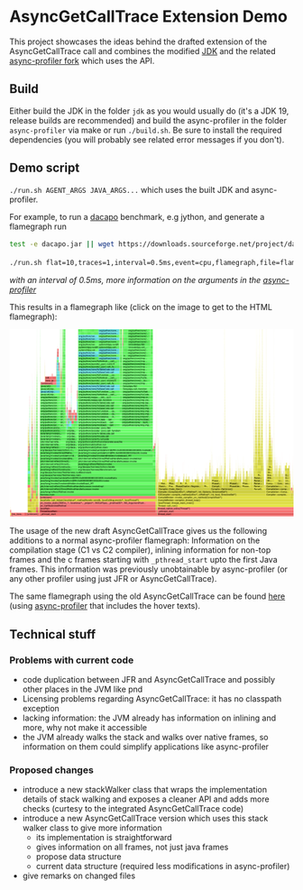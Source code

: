 # AsyncGetCallTrace Extension Demo

This project showcases the ideas behind the drafted extension of the AsyncGetCallTrace
call and combines the modified [JDK](https://github.com/parttimenerd/jdk/tree/parttimenerd_asgct2)
and the related [async-profiler fork](https://github.com/SAP/async-profiler/tree/parttimenerd_asgct2)
which uses the API.

## Build

Either build the JDK in the folder `jdk` as you would usually do
(it's a JDK 19, release builds are recommended) 
and build the async-profiler in the folder 
`async-profiler` via make or run `./build.sh`.
Be sure to install the required dependencies (you will probably
see related error messages if you don't).

## Demo script

`./run.sh AGENT_ARGS JAVA_ARGS...` which uses the built JDK and async-profiler.

For example, to run a [dacapo](https://github.com/dacapobench/dacapobench) benchmark, e.g jython, and generate a flamegraph run

```sh
test -e dacapo.jar || wget https://downloads.sourceforge.net/project/dacapobench/9.12-bach-MR1/dacapo-9.12-MR1-bach.jar -O dacapo.jar

./run.sh flat=10,traces=1,interval=0.5ms,event=cpu,flamegraph,file=flame.html -jar dacapo.jar jython
```
*with an interval of 0.5ms, more information on the arguments in the [async-profiler](https://github.com/SAP/async-profiler/tree/parttimenerd_asgct2)*

This results in a flamegraph like (click on the image to get to the HTML flamegraph):

[![Crop of the generated flamegraph for jython dacapo benchmark](img/jython.png)](https://htmlpreview.github.io/?https://github.com/parttimenerd/asgct2-demo/blob/main/img/jython.html)

The usage of the new draft AsyncGetCallTrace gives us the following additions to a normal
async-profiler flamegraph: Information on the compilation stage (C1 vs C2 compiler),
inlining information for non-top frames and the c frames starting with `_pthread_start`
upto the first Java frames. This information was previously unobtainable by async-profiler
(or any other profiler using just JFR or AsyncGetCallTrace).

The same flamegraph using the old AsyncGetCallTrace can be found [here](img/jython_old.png) 
(using [async-profiler](https://github.com/SAP/async-profiler/tree/distinguish_inlined_frames2)
that includes the hover texts).


## Technical stuff

### Problems with current code
- code duplication between JFR and AsyncGetCallTrace and possibly other places in the JVM like pnd
- Licensing problems regarding AsyncGetCallTrace: it has no classpath exception
- lacking information: the JVM already has information on inlining and more, why not make it accessible
- the JVM already walks the stack and walks over native frames, so information on them could simplify applications like async-profiler

### Proposed changes
- introduce a new stackWalker class that wraps the implementation details of stack walking and exposes a cleaner API and adds more checks (curtesy to the integrated AsyncGetCallTrace code)
- introduce a new AsyncGetCallTrace version which uses this stack walker class to give more information
  - its implementation is straightforward
  - gives information on all frames, not just java frames 
  - propose data structure
  - current data structure (required less modifications in async-profiler)
- give remarks on changed files
